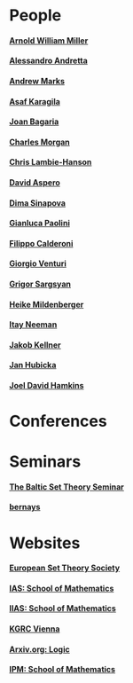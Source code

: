 # People
#### [Arnold William Miller](https://people.math.wisc.edu/~awmille1/res/index.html)
#### [Alessandro Andretta](https://www.dipmatematica.unito.it/do/docenti.pl/Alias?alessandro.andretta#tab-profilo)
#### [Andrew Marks](https://math.berkeley.edu/~marks/)
#### [Asaf Karagila](https://karagila.org/)
#### [Joan Bagaria](https://www.icrea.cat/Web/ScientificStaff/joan--bagaria-i-pigrau-119)
#### [Charles Morgan](https://www.ucl.ac.uk/~ucahcjm/)
#### [Chris Lambie-Hanson](https://users.math.cas.cz/~lambiehanson/)
#### [David Aspero](https://archive.uea.ac.uk/~bfe12ncu/)
#### [Dima Sinapova](https://sites.math.rutgers.edu/~ds2005/)
#### [Gianluca Paolini](https://sites.google.com/view/gianlucapaolini/)
#### [Filippo Calderoni](https://sites.math.rutgers.edu/~fc327/)
#### [Giorgio Venturi](https://sites.google.com/view/giorgio-venturi/home)
#### [Grigor Sargsyan](https://grigorsarg.github.io/)
#### [Heike Mildenberger](https://home.mathematik.uni-freiburg.de/mildenberger/)
#### [Itay Neeman](https://www.math.ucla.edu/~ineeman/)
#### [Jakob Kellner](https://www.dmg.tuwien.ac.at/kellner/)
#### [Jan Hubicka](https://www.ucw.cz/~hubicka/)
#### [Joel David Hamkins](https://jdh.hamkins.org/)
#### []()
#### []()
#### []()
# Conferences
#### []()
#### []()
#### []()
#### []()
# Seminars
#### [The Baltic Set Theory Seminar](https://www.impan.pl/~gsargsyan/bsts.html)
#### [bernays](https://video.ethz.ch/speakers/bernays.html)
#### []()
#### []()
#### []()
#### []()
#### []()
# Websites
#### [European Set Theory Society](https://ests.wordpress.com/)
#### [IAS: School of Mathematics](https://www.ias.edu/math)
#### [IIAS: School of Mathematics](https://iias.huji.ac.il/mathematics)
#### [KGRC Vienna](https://kgrc.univie.ac.at/)
#### [Arxiv.org: Logic](https://arxiv.org/list/math.LO/recent#)
#### [IPM: School of Mathematics](http://math.ipm.ac.ir/)
#### []()
#### []()
#### []()
#### []()
#### []()
#### []()
#### []()
